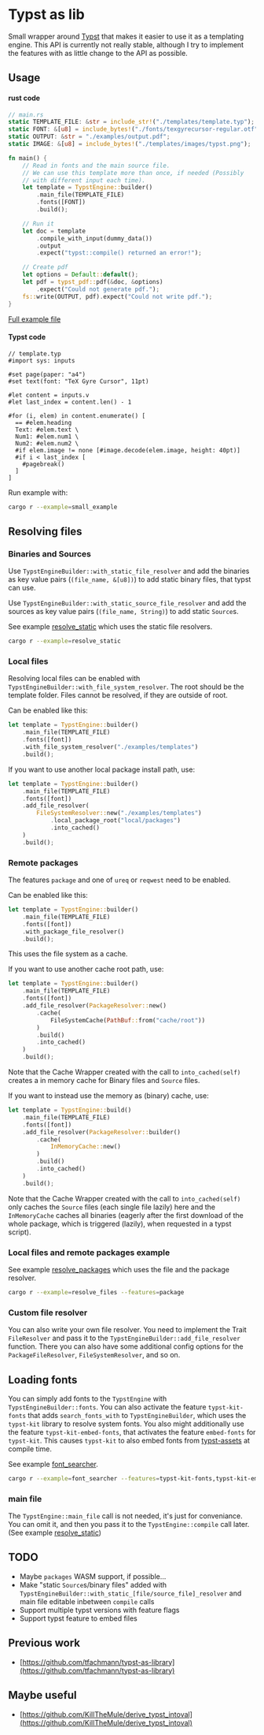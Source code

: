 # Typst as lib

Small wrapper around [Typst](https://github.com/typst/typst) that makes it easier to use it as a templating engine.
This API is currently not really stable, although I try to implement the features with as little change to the API as possible.

## Usage

#### rust code

```rust
// main.rs
static TEMPLATE_FILE: &str = include_str!("./templates/template.typ");
static FONT: &[u8] = include_bytes!("./fonts/texgyrecursor-regular.otf");
static OUTPUT: &str = "./examples/output.pdf";
static IMAGE: &[u8] = include_bytes!("./templates/images/typst.png");

fn main() {
    // Read in fonts and the main source file.
    // We can use this template more than once, if needed (Possibly
    // with different input each time).
    let template = TypstEngine::builder()
        .main_file(TEMPLATE_FILE)
        .fonts([FONT])
        .build();

    // Run it
    let doc = template
        .compile_with_input(dummy_data())
        .output
        .expect("typst::compile() returned an error!");

    // Create pdf
    let options = Default::default();
    let pdf = typst_pdf::pdf(&doc, &options)
        .expect("Could not generate pdf.");
    fs::write(OUTPUT, pdf).expect("Could not write pdf.");
}
```

[Full example file](https://github.com/Relacibo/typst-as-lib/blob/main/examples/small_example.rs)

#### Typst code

```typ
// template.typ
#import sys: inputs

#set page(paper: "a4")
#set text(font: "TeX Gyre Cursor", 11pt)

#let content = inputs.v
#let last_index = content.len() - 1

#for (i, elem) in content.enumerate() [
  == #elem.heading
  Text: #elem.text \
  Num1: #elem.num1 \
  Num2: #elem.num2 \
  #if elem.image != none [#image.decode(elem.image, height: 40pt)]
  #if i < last_index [
    #pagebreak()
  ]
]
```

Run example with:

```bash
cargo r --example=small_example
```

## Resolving files

### Binaries and Sources

Use `TypstEngineBuilder::with_static_file_resolver` and add the binaries as key value pairs (`(file_name, &[u8])`) to add static binary files, that typst can use.

Use `TypstEngineBuilder::with_static_source_file_resolver` and add the sources as key value pairs (`(file_name, String)`) to add static `Source`s.

See example [resolve_static](https://github.com/Relacibo/typst-as-lib/blob/main/examples/resolve_static.rs) which uses the static file resolvers.

```bash
cargo r --example=resolve_static
```

### Local files

Resolving local files can be enabled with `TypstEngineBuilder::with_file_system_resolver`. The root should be the template folder. Files cannot be resolved, if they are outside of root.

Can be enabled like this:

```rust
let template = TypstEngine::builder()
    .main_file(TEMPLATE_FILE)
    .fonts([font])
    .with_file_system_resolver("./examples/templates")
    .build();
```

If you want to use another local package install path, use:

```rust
let template = TypstEngine::builder()
    .main_file(TEMPLATE_FILE)
    .fonts([font])
    .add_file_resolver(
        FileSystemResolver::new("./examples/templates")
            .local_package_root("local/packages")
            .into_cached()
    )
    .build();
```

### Remote packages

The features `package` and one of `ureq` or `reqwest` need to be enabled.

Can be enabled like this:

```rust
let template = TypstEngine::builder()
    .main_file(TEMPLATE_FILE)
    .fonts([font])
    .with_package_file_resolver()
    .build();
```

This uses the file system as a cache.

If you want to use another cache root path, use:

```rust
let template = TypstEngine::builder()
    .main_file(TEMPLATE_FILE)
    .fonts([font])
    .add_file_resolver(PackageResolver::new()
        .cache(
            FileSystemCache(PathBuf::from("cache/root"))
        )
        .build()
        .into_cached()
    )
    .build();
```
Note that the Cache Wrapper created with the call to `into_cached(self)` creates a in memory cache for Binary files and `Source` files. 

If you want to instead use the memory as (binary) cache, use:

```rust
let template = TypstEngine::build()
    .main_file(TEMPLATE_FILE)
    .fonts([font])
    .add_file_resolver(PackageResolver::builder()
        .cache(
            InMemoryCache::new()
        )
        .build()
        .into_cached()
    )
    .build();
```

Note that the Cache Wrapper created with the call to `into_cached(self)` only caches the `Source` files (each single file lazily) here and the `InMemoryCache` caches all binaries (eagerly after the first download of the whole package, which is triggered (lazily), when requested in a typst script).

### Local files and remote packages example

See example [resolve_packages](https://github.com/Relacibo/typst-as-lib/blob/main/examples/resolve_packages.rs) which uses the file and the package resolver.

```bash
cargo r --example=resolve_files --features=package
```

### Custom file resolver

You can also write your own file resolver. You need to implement the Trait `FileResolver` and pass it to the `TypstEngineBuilder::add_file_resolver` function. There you can also have some additional config options for the `PackageFileResolver`, `FileSystemResolver`, and so on.

## Loading fonts

You can simply add fonts to the `TypstEngine` with `TypstEngineBuilder::fonts`. You can also activate the feature `typst-kit-fonts` that adds `search_fonts_with` to `TypstEngineBuilder`, which uses the `typst-kit` library to resolve system fonts. You also might additionally use the feature `typst-kit-embed-fonts`, that activates the feature `embed-fonts` for `typst-kit`. This causes `typst-kit` to also embed fonts from [typst-assets](https://github.com/typst/typst-assets) at compile time.

See example [font_searcher](https://github.com/Relacibo/typst-as-lib/blob/main/examples/font_searcher.rs).

```bash
cargo r --example=font_searcher --features=typst-kit-fonts,typst-kit-embed-fonts
```

### main file

The `TypstEngine::main_file` call is not needed, it's just for conveniance. You can omit it, and then you pass it to the `TypstEngine::compile` call later. (See example [resolve_static](https://github.com/Relacibo/typst-as-lib/blob/main/examples/resolve_static.rs))

## TODO
- Maybe `packages` WASM support, if possible... 
- Make "static `Source`s/binary files" added with `TypstEngineBuilder::with_static_[file/source_file]_resolver` and main file editable inbetween `compile` calls
- Support multiple typst versions with feature flags
- Support typst feature to embed files

## Previous work

- [https://github.com/tfachmann/typst-as-library](https://github.com/tfachmann/typst-as-library)

## Maybe useful

- [https://github.com/KillTheMule/derive_typst_intoval](https://github.com/KillTheMule/derive_typst_intoval)
